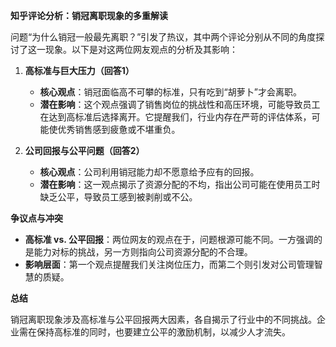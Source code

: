 **知乎评论分析：销冠离职现象的多重解读**

问题“为什么销冠一般最先离职？”引发了热议，其中两个评论分别从不同的角度探讨了这一现象。以下是对这两位网友观点的分析及其影响：

1. **高标准与巨大压力（回答1）**
   - **核心观点**：销冠面临高不可攀的标准，只有吃到“胡萝卜”才会离职。
   - **潜在影响**：这个观点强调了销售岗位的挑战性和高压环境，可能导致员工在达到高标准后选择离开。它提醒我们，行业内存在严苛的评估体系，可能使优秀销售感到疲惫或不堪重负。

2. **公司回报与公平问题（回答2）**
   - **核心观点**：公司利用销冠能力却不愿意给予应有的回报。
   - **潜在影响**：这一观点揭示了资源分配的不均，指出公司可能在使用员工时缺乏公平，导致员工感到被剥削或不公。

**争议点与冲突**

- **高标准 vs. 公平回报**：两位网友的观点在于，问题根源可能不同。一方强调的是能力对标的挑战，另一方则指向公司资源分配的不合理。
- **影响层面**：第一个观点提醒我们关注岗位压力，而第二个则引发对公司管理智慧的质疑。

**总结**

销冠离职现象涉及高标准与公平回报两大因素，各自揭示了行业中的不同挑战。企业需在保持高标准的同时，也要建立公平的激励机制，以减少人才流失。